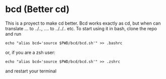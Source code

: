 # bcd (Better cd)

This is a proyect to make cd better. Bcd works exactly as cd, but when can translate ... to ../.., .... to ../../.. etc. To start using it in bash, clone the repo and run 

````
echo "alias bcd='source $PWD/bcd/bcd.sh'" >> .bashrc
````
or, if you are a zsh user:
````
echo "alias bcd='source $PWD/bcd/bcd.sh'" >> .zshrc
````
and restart your terminal
